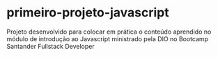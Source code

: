# primeiro-projeto-javascript
Projeto desenvolvido para colocar em prática o conteúdo aprendido no módulo de introdução ao Javascript ministrado pela DIO no Bootcamp Santander Fullstack Developer
